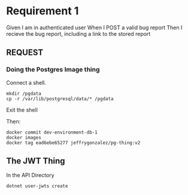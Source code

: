 
# Requirement 1

Given I am in authenticated user
When I POST a valid bug report
Then I recieve the bug report, including a link to the stored report

## REQUEST




### Doing the Postgres Image thing

Connect a shell.

```shell
mkdir /pgdata
cp -r /var/lib/postgresql/data/* /pgdata

```

Exit the shell

Then:
```shell
docker commit dev-environment-db-1
docker images
docker tag ead6ebe65277 jeffrygonzalez/pg-thing:v2
```

## The JWT Thing

In the API Directory

```shell
dotnet user-jwts create
```